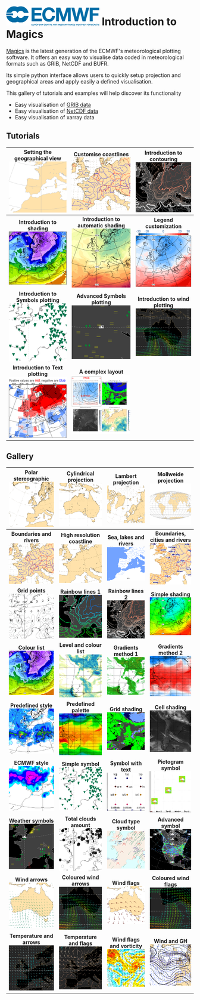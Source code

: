 
# [![logo](images/logo.png)](http://www.ecmwf.int/) Introduction to Magics

[Magics](https://confluence.ecmwf.int/display/MAGP/Magics) is the latest generation of the ECMWF's meteorological plotting software. It offers an easy way to visualise data coded in meteorological formats such as GRIB, NetCDF and BUFR.

Its simple python interface allows users to quickly setup projection and geographical areas and apply easily a defined visualisation. 

This gallery of tutorials and examples will help discover its functionality

  - Easy visualisation of [GRIB data](Visualise%20a%20GRIB%20file.ipynb)
  - Easy visualisation of [NetCDF data](Visualise%20a%20NetCDF%20file.ipynb)
  - Easy visualisation of xarray data

## Tutorials

| Setting the  geographical view <br/> [![Setting the  geographical view?](images/view.png)](tutorials/Subpage-Projections.ipynb)  | Customise coastlines <br/> [![Customise coastlines](images/coast.png)](tutorials/Coastlines.ipynb) | Introduction to contouring <br> [![Introduction to contouring](images/contour_rainbow.png)](tutorials/Contours_lines.ipynb) |    
|:---:|:---:|:---:|
|**Introduction to shading** <br> [![Introduction to shading      ](images/colour_list_1.png)](tutorials/Contours_shading.ipynb) |  **Introduction to automatic shading** <br> [![Introduction to shading      ](images/palette0.png)](tutorials/Contours_automtatic.ipynb)| **Legend customization** <br> [![Legend customization      ](images/legend_5.png)](tutorials/Legend.ipynb) |
|**Introduction to Symbols plotting** <br> [![Introduction to Symbols plotting      ](images/simple_symbol.png)](tutorials/Symbol_simple.ipynb) |  **Advanced Symbols plotting** <br> [![Advanced Symbols plotting      ](images/ww.png)](tutorials/Symbol_advanced.ipynb)| **Introduction to wind plotting** <br> [![Wind plotting      ](images/wind.png)](tutorials/Wind.ipynb) |
|**Introduction to Text plotting** <br> [![Introduction to Text plotting      ](images/text.png)](tutorials/Text.ipynb) | **A complex layout** <br> [![A complex layout      ](images/complex.png)](tutorials/A_complex_layout.ipynb) |  |

## Gallery

| **Polar stereographic** <br> [![Polar stereographic      ](images/polar_stereographic.png)](gallery/projection_polar_stereographic.ipynb) | **Cylindrical projection** <br> [![Cylindrical projection      ](images/projection_cylindrical.png)](gallery/projection-cylindrical.ipynb)|  **Lambert projection** <br> [![Lambert projection      ](images/projection_lambert.png)](gallery/projection-lambert.ipynb)| **Mollweide projection** <br> [![Mollweide projection      ](images/projection-mollweide.png)](gallery/projection-mollweide.ipynb) |
|:---:|:---:|:---:|:---:|
| **Boundaries and rivers** <br> [![Boundaries and rivers      ](images/boundaries_and_rivers.png)](gallery/boundaries_and_rivers.ipynb) | **High resolution coastline** <br> [![High resolution coastline      ](images/high-res_coast.png)](gallery/high_resolution_coastline.ipynb)|  **Sea, lakes and rivers** <br> [![Sea, lakes and rivers      ](images/sea_lakes_rivers.png)](gallery/sea_lakes_rivers.ipynb)| **Boundaries, cities and rivers** <br> [![Boundaries, cities and rivers      ](images/boundaries_cities_rivers.png)](gallery/boundaries_cities_rivers.ipynb) |
| **Grid points** <br> [![Grid points      ](images/grid_point_values.png)](gallery/grid_points.ipynb) | **Rainbow lines 1** <br> [![Rainbow lines 1      ](images/rainbow1.png)](gallery/rainbow_lines1.ipynb) | **Rainbow lines 2** <br> [![Rainbow lines 2      ](images/rainbow2.png)](gallery/rainbow_lines2.ipynb) |**Simple shading** <br> [![Simple shading      ](images/simple_shading.png)](gallery/simple_shading.ipynb)|
| **Colour list** <br> [![Colour list      ](images/colour_list.png)](gallery/colour_list.ipynb) |**Level and colour list** <br> [![Level and colour list      ](images/level_list.png)](gallery/list_of_levels_and_colours.ipynb) |  **Gradients method 1** <br> [![Gradients method 1      ](images/gradients1.png)](gallery/gradients1.ipynb) |**Gradients method 2** <br> [![Gradients method 2      ](images/gradients2.png)](gallery/gradients2.ipynb) |
| **Predefined style** <br> [![Predefined style      ](images/automatic_precipitation.png)](gallery/automatic_precipitation.ipynb) |**Predefined palette** <br> [![Predefined palette      ](images/palette.png)](gallery/palette.ipynb) |  **Grid shading** <br> [![Grid shading      ](images/grid_shading.png)](gallery/grid_shading.ipynb) |**Cell shading** <br> [![Cell shading      ](images/cell_shading.png)](gallery/cell_shading.ipynb) |
| **ECMWF style** <br> [![ECMWF style      ](images/ecmwf_style.png)](gallery/ecmwf_style.ipynb) |**Simple symbol** <br> [![Simple symbol      ](images/simple_symbol.png)](gallery/simple_symbol.ipynb) |  **Symbol with text** <br> [![Symbol with text      ](images/symbol_text.png)](gallery/symbol_with_text.ipynb) |**Pictogram symbol** <br> [![Pictogram symbol      ](images/symbol_pictogram.png)](gallery/symbol_pictogram.ipynb) |
| **Weather symbols** <br> [![Weather symbols      ](images/weather_symbol.png)](gallery/weather_symbol.ipynb) |**Total clouds amount** <br> [![Total clouds amount      ](images/tcc.png)](gallery/symbol_total_clouds.ipynb) |  **Cloud type symbol** <br> [![Cloud type symbol      ](images/symbol_clouds.png)](gallery/symbol_cloud_type.ipynb) |**Advanced symbol** <br> [![Advanced symbol      ](images/symbol_advanced.png)](gallery/symbol_advanced.ipynb) |
| **Wind arrows** <br> [![Wind arrows      ](images/wind_basic_arrow.png)](gallery/wind_basic_arrow.ipynb) | **Coloured wind arrows** <br> [![Coloured wind arrows      ](images/wind_coloured_arrow.png)](gallery/wind_coloured_arrow.ipynb) |**Wind flags** <br> [![Wind flags      ](images/wind_basic_flag.png)](gallery/wind_basic_flag.ipynb) |**Coloured wind flags** <br> [![Coloured wind flags      ](images/wind_coloured_flag.png)](gallery/wind_coloured_flag.ipynb) |
| **Temperature and arrows** <br> [![Temperature and arrows      ](images/wind_arrow_temperature.png)](gallery/wind_arrow_coloured_temperature.ipynb) | **Temperature and flags** <br> [![Flags coloured by temperature      ](images/wind_flag_temperature.png)](gallery/wind_flag_coloured_temperature.ipynb) |**Wind flags and vorticity** <br> [![Wind flags and vorticity      ](images/wind_and_vorticity.png)](gallery/wind_and_vorticity.ipynb) |**Wind and GH** <br> [![Wind and geopotential height      ](images/wind_gh.png)](gallery/wind_coloured_and_gh.ipynb) |
